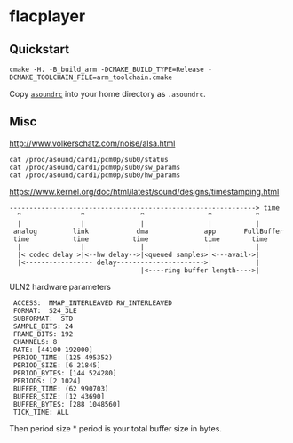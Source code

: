 # flacplayer

## Quickstart

```
cmake -H. -B_build_arm -DCMAKE_BUILD_TYPE=Release -DCMAKE_TOOLCHAIN_FILE=arm_toolchain.cmake
```

Copy [`asoundrc`](https://www.alsa-project.org/main/index.php/Asoundrc) into your home directory as `.asoundrc`.

## Misc

http://www.volkerschatz.com/noise/alsa.html

```
cat /proc/asound/card1/pcm0p/sub0/status
cat /proc/asound/card1/pcm0p/sub0/sw_params
cat /proc/asound/card1/pcm0p/sub0/hw_params
```

https://www.kernel.org/doc/html/latest/sound/designs/timestamping.html

```
--------------------------------------------------------------> time
  ^               ^              ^                ^           ^
  |               |              |                |           |
 analog         link            dma              app       FullBuffer
 time           time           time              time        time
  |               |              |                |           |
  |< codec delay >|<--hw delay-->|<queued samples>|<---avail->|
  |<----------------- delay---------------------->|           |
                                 |<----ring buffer length---->|
```

ULN2 hardware parameters

```
 ACCESS:  MMAP_INTERLEAVED RW_INTERLEAVED
 FORMAT:  S24_3LE
 SUBFORMAT:  STD
 SAMPLE_BITS: 24
 FRAME_BITS: 192
 CHANNELS: 8
 RATE: [44100 192000]
 PERIOD_TIME: [125 495352)
 PERIOD_SIZE: [6 21845]
 PERIOD_BYTES: [144 524280]
 PERIODS: [2 1024]
 BUFFER_TIME: (62 990703)
 BUFFER_SIZE: [12 43690]
 BUFFER_BYTES: [288 1048560]
 TICK_TIME: ALL
```

Then period size * period is your total buffer size in bytes.

